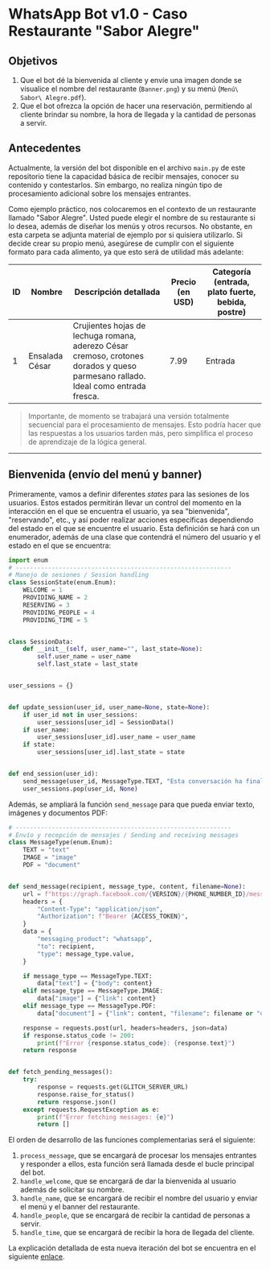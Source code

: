 # WhatsApp Bot v1.0 - Caso Restaurante "Sabor Alegre"

## Objetivos

1. Que el bot dé la bienvenida al cliente y envíe una imagen donde se visualice el nombre del restaurante (`Banner.png`) y su menú (`Menú\ Sabor\ Alegre.pdf`).
2. Que el bot ofrezca la opción de hacer una reservación, permitiendo al cliente brindar su nombre, la hora de llegada y la cantidad de personas a servir.

## Antecedentes

Actualmente, la versión del bot disponible en el archivo `main.py` de este repositorio tiene la capacidad básica de recibir mensajes, conocer su contenido y contestarlos. Sin embargo, no realiza ningún tipo de procesamiento adicional sobre los mensajes entrantes.

Como ejemplo práctico, nos colocaremos en el contexto de un restaurante llamado "Sabor Alegre". Usted puede elegir el nombre de su restaurante si lo desea, además de diseñar los menús y otros recursos. No obstante, en esta carpeta se adjunta material de ejemplo por si quisiera utilizarlo. Si decide crear su propio menú, asegúrese de cumplir con el siguiente formato para cada alimento, ya que esto será de utilidad más adelante:

| ID  | Nombre         | Descripción detallada                                                                                                             | Precio (en USD) | Categoría (entrada, plato fuerte, bebida, postre) |
| --- | -------------- | --------------------------------------------------------------------------------------------------------------------------------- | --------------- | ------------------------------------------------- |
| 1   | Ensalada César | Crujientes hojas de lechuga romana, aderezo César cremoso, crotones dorados y queso parmesano rallado. Ideal como entrada fresca. | 7.99            | Entrada                                           |

> Importante, de momento se trabajará una versión totalmente secuencial para el procesamiento de mensajes. Esto podría hacer que las respuestas a los usuarios tarden más, pero simplifica el proceso de aprendizaje de la lógica general.

---

## Bienvenida (envío del menú y banner)

Primeramente, vamos a definir diferentes _states_ para las sesiones de los usuarios. Estos estados permitirán llevar un control del momento en la interacción en el que se encuentra el usuario, ya sea "bienvenida", "reservando", etc., y así poder realizar acciones específicas dependiendo del estado en el que se encuentre el usuario. Esta definición se hará con un enumerador, además de una clase que contendrá el número del usuario y el estado en el que se encuentra:

```python
import enum
# ------------------------------------------------------------
# Manejo de sesiones / Session handling
class SessionState(enum.Enum):
    WELCOME = 1
    PROVIDING_NAME = 2
    RESERVING = 3
    PROVIDING_PEOPLE = 4
    PROVIDING_TIME = 5


class SessionData:
    def __init__(self, user_name="", last_state=None):
        self.user_name = user_name
        self.last_state = last_state


user_sessions = {}


def update_session(user_id, user_name=None, state=None):
    if user_id not in user_sessions:
        user_sessions[user_id] = SessionData()
    if user_name:
        user_sessions[user_id].user_name = user_name
    if state:
        user_sessions[user_id].last_state = state


def end_session(user_id):
    send_message(user_id, MessageType.TEXT, "Esta conversación ha finalizado.")
    user_sessions.pop(user_id, None)
```

Además, se ampliará la función `send_message` para que pueda enviar texto, imágenes y documentos PDF:

```python
# ------------------------------------------------------------
# Envío y recepción de mensajes / Sending and receiving messages
class MessageType(enum.Enum):
    TEXT = "text"
    IMAGE = "image"
    PDF = "document"


def send_message(recipient, message_type, content, filename=None):
    url = f"https://graph.facebook.com/{VERSION}/{PHONE_NUMBER_ID}/messages"
    headers = {
        "Content-Type": "application/json",
        "Authorization": f"Bearer {ACCESS_TOKEN}",
    }
    data = {
        "messaging_product": "whatsapp",
        "to": recipient,
        "type": message_type.value,
    }

    if message_type == MessageType.TEXT:
        data["text"] = {"body": content}
    elif message_type == MessageType.IMAGE:
        data["image"] = {"link": content}
    elif message_type == MessageType.PDF:
        data["document"] = {"link": content, "filename": filename or "document.pdf"}

    response = requests.post(url, headers=headers, json=data)
    if response.status_code != 200:
        print(f"Error {response.status_code}: {response.text}")
    return response


def fetch_pending_messages():
    try:
        response = requests.get(GLITCH_SERVER_URL)
        response.raise_for_status()
        return response.json()
    except requests.RequestException as e:
        print(f"Error fetching messages: {e}")
        return []
```

El orden de desarrollo de las funciones complementarias será el siguiente:

1. `process_message`, que se encargará de procesar los mensajes entrantes y responder a ellos, esta función será llamada desde el bucle principal del bot.
2. `handle_welcome`, que se encargará de dar la bienvenida al usuario además de solicitar su nombre.
3. `handle_name`, que se encargará de recibir el nombre del usuario y enviar el menú y el banner del restaurante.
4. `handle_people`, que se encargará de recibir la cantidad de personas a servir.
5. `handle_time`, que se encargará de recibir la hora de llegada del cliente.

La explicación detallada de esta nueva iteración del bot se encuentra en el siguiente [enlace](TODO).
